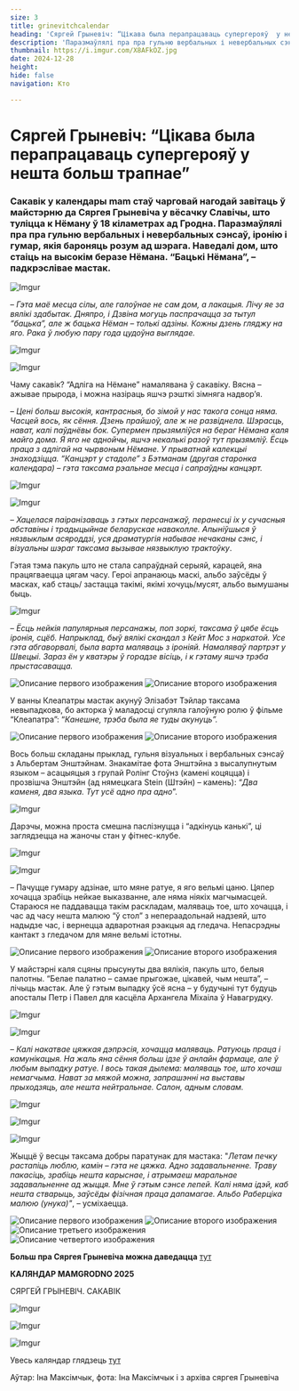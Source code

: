 ```yaml
---
size: 3
title: grinevitchcalendar
heading: 'Сяргей Грыневіч: “Цікава была перапрацаваць супергерояў  у нешта больш трапнае”'
description: 'Паразмаўлялі пра пра гульню вербальных і невербальных сэнсаў, іронію і гумар, якія бароняць розум ад шэрага. Сакавік у календары mam стаў чарговай нагодай завітаць ў майстэрню да  мастака ў вёсачку Славічы, што туліцца к Нёману ў 18 кіламетрах ад Гродна.'
thumbnail: https://i.imgur.com/X8AFkOZ.jpg
date: 2024-12-28
height: 
hide: false
navigation: Кто

---
```

# **Сяргей Грыневіч: “Цікава была перапрацаваць супергерояў  у нешта больш трапнае”** 

### Сакавік у календары mam стаў чарговай нагодай завітаць ў майстэрню да  Сяргея Грыневіча у вёсачку Славічы, што туліцца к Нёману ў 18 кіламетрах ад Гродна. Паразмаўлялі пра пра гульню вербальных і невербальных сэнсаў, іронію і гумар, якія бароняць розум ад шэрага. Наведалі дом, што стаіць на высокім беразе Нёмана. “Бацькі Нёмана”, – падкрэслівае мастак.

![Imgur](https://i.imgur.com/dNI81HP.jpg)

– _Гэта маё месца сілы, але галоўнае не сам дом, а лакацыя. Лічу яе за вялікі здабытак.
Дняпро, і Дзвіна могуць паспрачацца за тытул “бацька”, але ж бацька Нёман – толькі адзіны. Кожны дзень гляджу на яго. Рака  ў любую пару года цудоўна выглядае._

![Imgur](https://i.imgur.com/TT6ZiGF.jpg)

![Imgur](https://i.imgur.com/kiMuBdM.jpg)

Чаму сакавік? “Адліга на Нёмане” намалявана ў сакавіку. Вясна – ажывае прырода,  і можна назіраць яшчэ рэшткі зімняга надвор’я. 

– _Цені больш высокія, кантрасныя, бо зімой у нас такога сонца няма. Часцей вось, як сёння. Дзень прайшоў, але ж не развіднела. Шэрасць, нават, калі паўднёвы бок. Супермен прызямліўся на бераг Нёмана каля майго дома. Я яго не аднойчы, яшчэ некалькі разоў тут прызямліў. Ёсць праца з адлігай на чырвоным Нёмане. У прыватнай калекцыі знаходзіцца. 
“Канцэрт у стадоле” з Бэтманам (другая старонка календара)  – гэта таксама рэальнае месца і сапраўдны канцэрт._

![Imgur](https://i.imgur.com/X8AFkOZ.jpg)

![Imgur](https://i.imgur.com/TGBQk6S.jpg)

– _Хацелася паіранізаваць з гэтых персанажаў, перанесці іх у сучасныя абставіны і традыцыйнае беларускае наваколле. Апыніўшыся ў нязвыклым асяроддзі, уся драматургія набывае нечаканы сэнс, 
і візуальны шэраг таксама вызывае нязвыклую трактоўку_.

Гэтая тэма пакуль што не стала сапраўднай серыяй, карацей, яна працягваецца цягам часу. Героі апранаюць маскі, альбо заўсёды ў масках, каб стаць/ застацца такімі, якімі хочуць/мусят,
альбо вымушаны быць.

![Imgur](https://i.imgur.com/BbFBjsa.jpg)

– _Ёсць нейкія папулярныя персанажы, поп зоркі, таксама ў цябе ёсць іронія, сцёб. Напрыклад, быў вялікі скандал з Кейт Мос з наркатой. Усе гэта абгаворвалі, была варта маляваць з іроніяй.
Намаляваў партрэт у Швецыі. Зараз ён у кватэры ў горадзе вісіць, і к гэтаму яшчэ  трэба прыстасавацца._

<div class="gallery2">
<img src="https://i.imgur.com/sBG6hcX.jpeg" alt="Описание первого изображения"> 
<img src="https://i.imgur.com/vpO1o90.jpeg" alt="Описание второго изображения"> 
</div>

У ванны Клеапатры мастак акунуў Элізабэт Тэйлар таксама невыпадкова, бо акторка ў маладосці сгуляла галоўную ролю ў фільме “Клеапатра”: “_Канешне, трэба была яе туды акунуць”._

<div class="gallery2">
<img src="https://i.imgur.com/FaAkvSR.jpeg" alt="Описание первого изображения"> 
<img src="https://i.imgur.com/1J7E78x.jpeg" alt="Описание второго изображения"> 
</div>

Вось больш складаны прыклад, гульня візуальных і вербальных сэнсаў з Альбертам Энштэйнам. Знакамітае фота Энштэйна з высалупнутым языком – асацыяцыя з групай Ролінг Стоўнз (камені коцяцца) і прозвішча Энштэйн (ад нямецкага Stein (Штэйн) – камень): “_Два каменя, два языка. Тут усё адно пра адно_”.

![Imgur](https://i.imgur.com/ZJzLPhJ.jpg)

Дарэчы, можна проста смешна паслізнуцца і “адкінуць канькі”, ці заглядзецца на жаночы стан у фітнес-клубе.

![Imgur](https://i.imgur.com/mzpHfQ9.jpg)

![Imgur](https://i.imgur.com/dQNsfUi.jpg)

– Пачуцце гумару адзінае, што мяне ратуе, я яго вельмі цаню. Цяпер хочацца зрабіць нейкае выказванне, але няма ніякіх магчымасцей. Стараюся не паддавацца такім раскладам, маляваць тое, што хочацца, і час ад часу нешта малюю “ў стол” з непераадольнай надзеяй, што надыдзе час, і вернецца адваротная рэакцыя ад гледача. Непасрэдны кантакт з гледачом для мяне вельмі істотны.

<div class="gallery2">
<img src="https://i.imgur.com/bQBqz8s.jpeg" alt="Описание первого изображения"> 
<img src="https://i.imgur.com/REoToVS.jpeg" alt="Описание второго изображения"> 
</div>

У майстэрні каля сцяны прысунуты два вялікія, пакуль што, белыя палотны. “Белае палатно – самае прыгожае, цікавей, чым нешта”, – лічыць мастак. Але ў гэтым выпадку ўсё ясна – у  будучыні тут будуць апосталы Петр і Павел для касцёла Архангела Міхаіла ў Навагрудку.
 
![Imgur](https://i.imgur.com/X32xtox.jpg)

![Imgur](https://i.imgur.com/ZiYrpWl.jpg)

– _Калі накатвае цяжкая дэпрэсія, хочацца маляваць. Ратуюць праца і камунікацыя. На жаль яна сёння больш ідзе ў анлайн фармаце, але ў любым выпадку ратуе. І вось такая дылема: маляваць тое, што хочаш немагчыма. Нават за мяжой можна, запрашэнні на выставы прыходзяць, але нешта нейтральнае. Салон, адным словам._

![Imgur](https://i.imgur.com/xu5cQsp.jpg)

![Imgur](https://i.imgur.com/fDjkKwW.jpg)

![Imgur](https://i.imgur.com/2kUyTx1.jpg)

Жыццё ў весцы таксама добры паратунак для мастака: "_Летам печку растапіць люблю, камін – гэта не цяжка. Адно задавальненне. Траву пакасіць, зрабіць нешта карыснае, і атрымаеш маральнае задавальненне ад жыцця. Мне ў гэтым сэнсе лепей.  Калі няма ідэй, каб нешта стварыць, заўсёды фізічная праца дапамагае. Альбо Раберціка малюю (унука)"_, – усміхаецца.

<div class="gallery2">
<img src="https://i.imgur.com/MlQoRlJ.jpeg" alt="Описание первого изображения"> 
<img src="https://i.imgur.com/fYQJcYf.jpeg" alt="Описание второго изображения"> 
<img src="https://i.imgur.com/tU6p5my.jpeg" alt="Описание третьего изображения">
<img src="https://i.imgur.com/d5nvMXx.jpeg" alt="Описание четвертого изображения">
</div>

**Больш пра Сяргея Грыневіча можна даведацца** [тут](https://www.instagram.com/grinevichsergey/)

**КАЛЯНДАР MAMGRODNO 2025**

СЯРГЕЙ ГРЫНЕВІЧ. САКАВІК

![Imgur](https://i.imgur.com/OrCBlwT.jpg)

![Imgur](https://i.imgur.com/0uMt6qh.jpg)

![Imgur](https://i.imgur.com/ycP6FyB.jpg)

Увесь каляндар глядзець [тут](https://www.mamgrodno.com/works/calendar.html)

Аўтар: Іна Максімчык, фота: Іна Максімчык і  з архіва сяргея Грыневіча 
